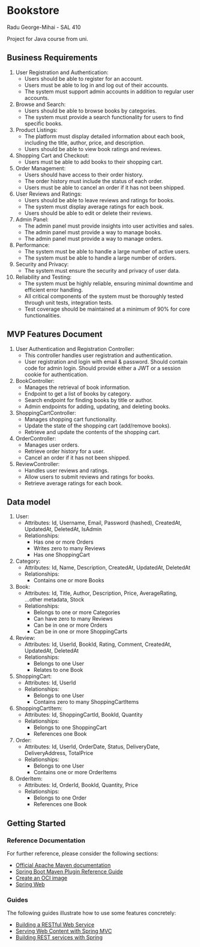 # Bookstore

Radu George-Mihai - SAL 410

Project for Java course from uni.

## Business Requirements

1. User Registration and Authentication:
   - Users should be able to register for an account.
   - Users must be able to log in and log out of their accounts.
   - The system must support admin accounts in addition to regular user accounts.
2. Browse and Search:
   - Users should be able to browse books by categories.
   - The system must provide a search functionality for users to find specific books.
3. Product Listings:
   - The platform must display detailed information about each book, including the title, author, price, and description.
   - Users should be able to view book ratings and reviews.
4. Shopping Cart and Checkout:
   - Users must be able to add books to their shopping cart.
5. Order Management:
   - Users should have access to their order history.
   - The order history must include the status of each order.
   - Users must be able to cancel an order if it has not been shipped.
6. User Reviews and Ratings:
   - Users should be able to leave reviews and ratings for books.
   - The system must display average ratings for each book.
   - Users should be able to edit or delete their reviews.
7. Admin Panel:
   - The admin panel must provide insights into user activities and sales.
   - The admin panel must provide a way to manage books.
   - The admin panel must provide a way to manage orders.
8. Performance:
    - The system must be able to handle a large number of active users.
    - The system must be able to handle a large number of orders.
9. Security and Privacy:
    - The system must ensure the security and privacy of user data.
10. Reliability and Testing:
    - The system must be highly reliable, ensuring minimal downtime and efficient error handling. 
    - All critical components of the system must be thoroughly tested through unit tests, integration tests. 
    - Test coverage should be maintained at a minimum of 90% for core functionalities. 

## MVP Features Document

1. User Authentication and Registration Controller:
   - This controller handles user registration and authentication.
   - User registration and login with email & password. Should contain code for admin login. Should provide either a JWT or a session cookie for authentication.
2. BookController:
   - Manages the retrieval of book information. 
   - Endpoint to get a list of books by category. 
   - Search endpoint for finding books by title or author.
   - Admin endpoints for adding, updating, and deleting books.
3. ShoppingCartController:
   - Manages shopping cart functionality. 
   - Update the state of the shopping cart (add/remove books). 
   - Retrieve and update the contents of the shopping cart.
4. OrderController:
   - Manages user orders. 
   - Retrieve order history for a user.
   - Cancel an order if it has not been shipped.
5. ReviewController:
   - Handles user reviews and ratings. 
   - Allow users to submit reviews and ratings for books. 
   - Retrieve average ratings for each book.

## Data model

1. User:
   - Attributes: Id, Username, Email, Password (hashed), CreatedAt, UpdatedAt, DeletedAt, IsAdmin 
   - Relationships:
     - Has one or more Orders
     - Writes zero to many Reviews
     - Has one ShoppingCart
2. Category:
   - Attributes: Id, Name, Description, CreatedAt, UpdatedAt, DeletedAt
   - Relationships:
     - Contains one or more Books
3. Book:
   - Attributes: Id, Title, Author, Description, Price, AverageRating, ...other metadata, Stock
   - Relationships: 
     - Belongs to one or more Categories
     - Can have zero to many Reviews
     - Can be in one or more Orders
     - Can be in one or more ShoppingCarts
4. Review:
   - Attributes: Id, UserId, BookId, Rating, Comment, CreatedAt, UpdatedAt, DeletedAt
   - Relationships:
     - Belongs to one User 
     - Relates to one Book
5. ShoppingCart:
   - Attributes: Id, UserId 
   - Relationships:
     - Belongs to one User
     - Contains zero to many ShoppingCartItems
6. ShoppingCartItem:
   - Attributes: Id, ShoppingCartId, BookId, Quantity 
   - Relationships:
     - Belongs to one ShoppingCart
     - References one Book 
7. Order:
   - Attributes: Id, UserId, OrderDate, Status, DeliveryDate, DeliveryAddress, TotalPrice
   - Relationships:
     - Belongs to one User
     - Contains one or more OrderItems
8. OrderItem:
    - Attributes: Id, OrderId, BookId, Quantity, Price
    - Relationships:
      - Belongs to one Order
      - References one Book

## Getting Started

### Reference Documentation

For further reference, please consider the following sections:

* [Official Apache Maven documentation](https://maven.apache.org/guides/index.html)
* [Spring Boot Maven Plugin Reference Guide](https://docs.spring.io/spring-boot/docs/3.2.0/maven-plugin/reference/html/)
* [Create an OCI image](https://docs.spring.io/spring-boot/docs/3.2.0/maven-plugin/reference/html/#build-image)
* [Spring Web](https://docs.spring.io/spring-boot/docs/3.2.0/reference/htmlsingle/index.html#web)

### Guides

The following guides illustrate how to use some features concretely:

* [Building a RESTful Web Service](https://spring.io/guides/gs/rest-service/)
* [Serving Web Content with Spring MVC](https://spring.io/guides/gs/serving-web-content/)
* [Building REST services with Spring](https://spring.io/guides/tutorials/rest/)

